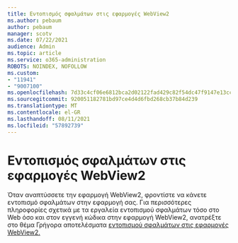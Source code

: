 ```yaml
---
title: Εντοπισμός σφαλμάτων στις εφαρμογές WebView2
ms.author: pebaum
author: pebaum
manager: scotv
ms.date: 07/22/2021
audience: Admin
ms.topic: article
ms.service: o365-administration
ROBOTS: NOINDEX, NOFOLLOW
ms.custom:
- "11941"
- "9007100"
ms.openlocfilehash: 7d33c4cf06e6812bca2d02122fad429c82f54dc47f9147e13cc57c7b1bff689f
ms.sourcegitcommit: 920051182781bd97ce4d4d6fbd268cb37b84d239
ms.translationtype: MT
ms.contentlocale: el-GR
ms.lasthandoff: 08/11/2021
ms.locfileid: "57892739"
---
```

# <a name="debug-webview2-apps"></a>Εντοπισμός σφαλμάτων στις εφαρμογές WebView2

Όταν αναπτύσσετε την εφαρμογή WebView2, φροντίστε να κάνετε εντοπισμό σφαλμάτων στην εφαρμογή σας. Για περισσότερες πληροφορίες σχετικά με τα εργαλεία εντοπισμού σφαλμάτων τόσο στο Web όσο και στον εγγενή κώδικα στην εφαρμογή WebView2, ανατρέξτε στο θέμα Γρήγορα αποτελέσματα [εντοπισμού σφαλμάτων στις εφαρμογές WebView2.](https://docs.microsoft.com/microsoft-edge/webview2/how-to/debug)